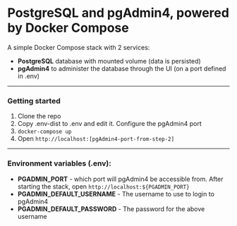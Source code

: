 # PostgreSQL and pgAdmin4, powered by Docker Compose

A simple Docker Compose stack with 2 services:
- **PostgreSQL** database with mounted volume (data is persisted)
- **pgAdmin4** to administer the database through the UI (on a port defined in .env)

---

### Getting started

1. Clone the repo
2. Copy .env-dist to .env and edit it. Configure the pgAdmin4 port
3. `docker-compose up`
4. Open `http://localhost:[pgAdmin4-port-from-step-2]`
---

### Environment variables (.env):

* **PGADMIN_PORT** - which port will pgAdmin4 be accessible from. After starting the stack, open `http://localhost:${PGADMIN_PORT}`
* **PGADMIN_DEFAULT_USERNAME** - The username to use to login to pgAdmin4
* **PGADMIN_DEFAULT_PASSWORD** - The password for the above username
